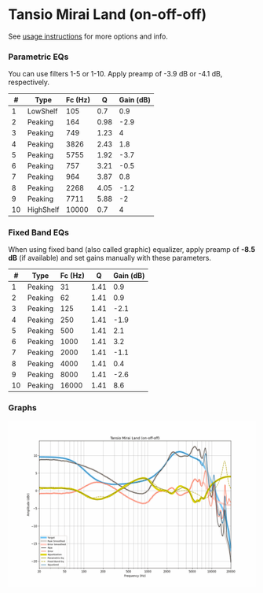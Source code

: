 # Tansio Mirai Land (on-off-off)
See [usage instructions](https://github.com/jaakkopasanen/AutoEq#usage) for more options and info.

### Parametric EQs
You can use filters 1-5 or 1-10. Apply preamp of -3.9 dB or -4.1 dB, respectively.

|   # | Type      |   Fc (Hz) |    Q |   Gain (dB) |
|-----|-----------|-----------|------|-------------|
|   1 | LowShelf  |       105 | 0.7  |         0.9 |
|   2 | Peaking   |       164 | 0.98 |        -2.9 |
|   3 | Peaking   |       749 | 1.23 |         4   |
|   4 | Peaking   |      3826 | 2.43 |         1.8 |
|   5 | Peaking   |      5755 | 1.92 |        -3.7 |
|   6 | Peaking   |       757 | 3.21 |        -0.5 |
|   7 | Peaking   |       964 | 3.87 |         0.8 |
|   8 | Peaking   |      2268 | 4.05 |        -1.2 |
|   9 | Peaking   |      7711 | 5.88 |        -2   |
|  10 | HighShelf |     10000 | 0.7  |         4   |

### Fixed Band EQs
When using fixed band (also called graphic) equalizer, apply preamp of **-8.5 dB** (if available) and set gains manually with these parameters.

|   # | Type    |   Fc (Hz) |    Q |   Gain (dB) |
|-----|---------|-----------|------|-------------|
|   1 | Peaking |        31 | 1.41 |         0.9 |
|   2 | Peaking |        62 | 1.41 |         0.9 |
|   3 | Peaking |       125 | 1.41 |        -2.1 |
|   4 | Peaking |       250 | 1.41 |        -1.9 |
|   5 | Peaking |       500 | 1.41 |         2.1 |
|   6 | Peaking |      1000 | 1.41 |         3.2 |
|   7 | Peaking |      2000 | 1.41 |        -1.1 |
|   8 | Peaking |      4000 | 1.41 |         0.4 |
|   9 | Peaking |      8000 | 1.41 |        -2.6 |
|  10 | Peaking |     16000 | 1.41 |         8.6 |

### Graphs
![](./Tansio%20Mirai%20Land%20(on-off-off).png)
